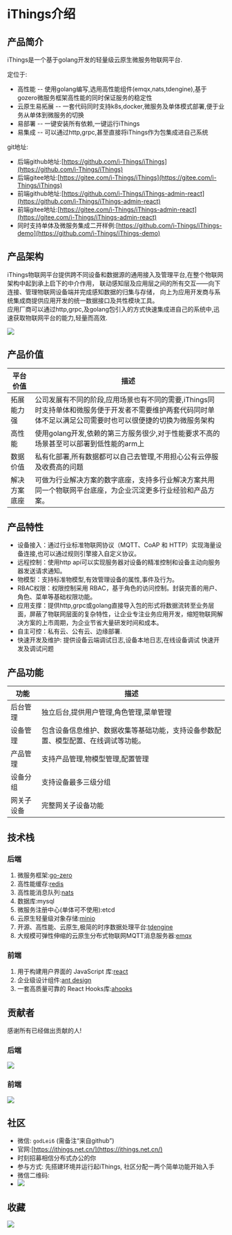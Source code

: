 # iThings介绍
## 产品简介
iThings是一个基于golang开发的轻量级云原生微服务物联网平台.  
   
定位于:
* 高性能 -- 使用golang编写,选用高性能组件(emqx,nats,tdengine),基于gozero微服务框架高性能的同时保证服务的稳定性
* 云原生易拓展 -- 一套代码同时支持k8s,docker,微服务及单体模式部署,便于业务从单体到微服务的切换
* 易部署 -- 一键安装所有依赖,一键运行iThings
* 易集成 -- 可以通过http,grpc,甚至直接将iThings作为包集成进自己系统

git地址:   
* 后端github地址:[https://github.com/i-Things/iThings](https://github.com/i-Things/iThings)
* 后端gitee地址:[https://gitee.com/i-Things/iThings](https://gitee.com/i-Things/iThings)
* 前端github地址:[https://github.com/i-Things/iThings-admin-react](https://github.com/i-Things/iThings-admin-react)
* 前端gitee地址:[https://gitee.com/i-Things/iThings-admin-react](https://gitee.com/i-Things/iThings-admin-react)
* 同时支持单体及微服务集成二开样例:[https://github.com/i-Things/iThings-demo](https://github.com/i-Things/iThings-demo)
## 产品架构
iThings物联网平台提供跨不同设备和数据源的通用接入及管理平台,在整个物联网架构中起到承上启下的中介作用，
联动感知层及应用层之间的所有交互——向下连接、管理物联网设备端并完成感知数据的归集与存储，
向上为应用开发商与系统集成商提供应用开发的统一数据接口及共性模块工具。  
应用厂商可以通过http,grpc,及golang包引入的方式快速集成进自己的系统中,迅速获取物联网平台的能力,轻量而高效.

<img src="/assets/img/things/iThings架构图.png">

## 产品价值

| 平台价值   | 描述                                                                                  |
|--------|-------------------------------------------------------------------------------------|
| 拓展能力强  | 公司发展有不同的阶段,应用场景也有不同的需要,iThings同时支持单体和微服务便于开发者不需要维护两套代码同时单体不足以满足公司需要时也可以很便捷的切换为微服务架构 |
| 高性能    | 使用golang开发,依赖的第三方服务很少,对于性能要求不高的场景甚至可以部署到低性能的arm上                                    |
| 数据价值   | 私有化部署,所有数据都可以自己去管理,不用担心公有云停服及收费高的问题                                                 |
| 解决方案底座 | 可做为行业解决方案的数字底座，支持多行业解决方案共用同一个物联网平台底座，为企业沉淀更多行业经验和产品方案。                              |

## 产品特性

* 设备接入：通过行业标准物联网协议（MQTT、CoAP 和 HTTP）实现海量设备连接,也可以通过规则引擎接入自定义协议。
* 远程控制：使用http api可以实现服务器对设备的精准控制和设备主动向服务器发送请求通知。
* 物模型：支持标准物模型,有效管理设备的属性,事件及行为。
* RBAC权限：权限控制采用 RBAC，基于角色的访问控制。封装完善的用户、角色、菜单等基础权限功能。
* 应用支撑：提供http,grpc或golang直接导入包的形式将数据流转至业务层面，屏蔽了物联网层面的复杂特性，让企业专注业务应用开发，缩短物联网解决方案的上市周期，为企业节省大量研发时间和成本。
* 自主可控：私有云、公有云、边缘部署.
* 快速开发及维护: 提供设备云端调试日志,设备本地日志,在线设备调试 快速开发及调试问题

## 产品功能

| 功能    | 描述                                        |
|-------|-------------------------------------------|
| 后台管理  | 独立后台,提供用户管理,角色管理,菜单管理                     |
| 设备管理  | 包含设备信息维护、数据收集等基础功能，支持设备参数配置、模型配置、在线调试等功能。 |
| 产品管理  | 支持产品管理,物模型管理,配置管理                         |
| 设备分组  | 支持设备最多三级分组                                |
| 网关子设备 | 完整网关子设备功能                                 |

## 技术栈
### 后端
1. 微服务框架:[go-zero](https://go-zero.dev/)
2. 高性能缓存:[redis](https://redis.io/)
3. 高性能消息队列:[nats](https://docs.nats.io/)
4. 数据库:mysql
5. 微服务注册中心(单体可不使用):etcd
6. 云原生轻量级对象存储:[minio](https://min.io/)
7. 开源、高性能、云原生,极简的时序数据处理平台:[tdengine](https://www.taosdata.com/)
8. 大规模可弹性伸缩的云原生分布式物联网MQTT消息服务器:[emqx](https://docs.emqx.com/zh/enterprise/v4.4/getting-started/install-ee.html)
### 前端
1. 用于构建用户界面的 JavaScript 库:[react](https://reactjs.org/)
2. 企业级设计组件:[ant design](https://ant.design/)
3. 一套高质量可靠的 React Hooks库:[ahooks](https://ahooks.js.org/)

## 贡献者
感谢所有已经做出贡献的人!
### 后端
<a href="https://github.com/i-Things/iThings/graphs/contributors">
  <img src="https://contributors-img.web.app/image?repo=i-Things/iThings" />
</a>

### 前端
<a href="https://github.com/i-Things/iThings-admin-react/graphs/contributors">
  <img src="https://contributors-img.web.app/image?repo=i-Things/iThings-admin-react" />
</a>

## 社区
- 微信: `godLei6` (需备注“来自github”)
- 官网:[https://ithings.net.cn/](https://ithings.net.cn/)
- 时刻招募相信分布式办公的你
- 参与方式: 先搭建环境并运行起iThings, 社区分配一两个简单功能开始入手
- 微信二维码:
- <img src="/assets/img/things/微信二维码2.jpg">
## 收藏
<img src="https://starchart.cc/i-Things/iThings.svg">
